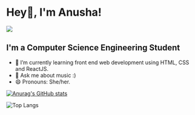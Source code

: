 <h1>Hey👋, I'm Anusha!</h1>

![](https://komarev.com/ghpvc/?username=anushajoseph&color=red&label=PROFILE+VIEWS)
<br>

## I'm a Computer Science Engineering Student

- 🌱 I’m currently learning front end web development using HTML, CSS and ReactJS.
- 💬 Ask me about music :)
- 😄 Pronouns: She/her.

[![Anurag's GitHub stats](https://github-readme-stats.vercel.app/api?username=anushajoseph&show_icons=true&theme=github_dark&hide_border=1)](https://github.com/anuraghazra/github-readme-stats)

![Top Langs](https://github-readme-stats.vercel.app/api/top-langs/?username=anushajoseph&theme=github_dark&hide_border=1)
